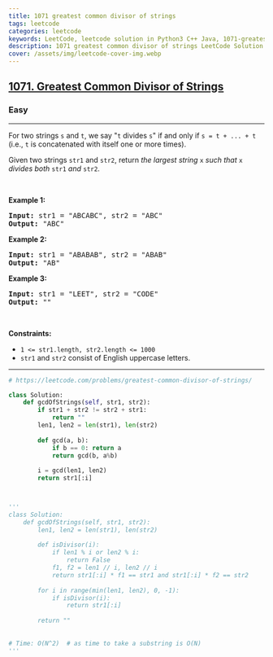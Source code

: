 ```yaml
---
title: 1071 greatest common divisor of strings
tags: leetcode
categories: leetcode
keywords: LeetCode, leetcode solution in Python3 C++ Java, 1071-greatest-common-divisor-of-strings solution
description: 1071 greatest common divisor of strings LeetCode Solution Explained
cover: /assets/img/leetcode-cover-img.webp
---
```



<h2><a href="https://leetcode.com/problems/greatest-common-divisor-of-strings/">1071. Greatest Common Divisor of Strings</a></h2><h3>Easy</h3><hr><div><p>For two strings <code>s</code> and <code>t</code>, we say "<code>t</code> divides <code>s</code>" if and only if <code>s = t + ... + t</code> (i.e., <code>t</code> is concatenated with itself one or more times).</p>

<p>Given two strings <code>str1</code> and <code>str2</code>, return <em>the largest string </em><code>x</code><em> such that </em><code>x</code><em> divides both </em><code>str1</code><em> and </em><code>str2</code>.</p>

<p>&nbsp;</p>
<p><strong class="example">Example 1:</strong></p>

<pre><strong>Input:</strong> str1 = "ABCABC", str2 = "ABC"
<strong>Output:</strong> "ABC"
</pre>

<p><strong class="example">Example 2:</strong></p>

<pre><strong>Input:</strong> str1 = "ABABAB", str2 = "ABAB"
<strong>Output:</strong> "AB"
</pre>

<p><strong class="example">Example 3:</strong></p>

<pre><strong>Input:</strong> str1 = "LEET", str2 = "CODE"
<strong>Output:</strong> ""
</pre>

<p>&nbsp;</p>
<p><strong>Constraints:</strong></p>

<ul>
	<li><code>1 &lt;= str1.length, str2.length &lt;= 1000</code></li>
	<li><code>str1</code> and <code>str2</code> consist of English uppercase letters.</li>
</ul>
</div>

---




```python
# https://leetcode.com/problems/greatest-common-divisor-of-strings/

class Solution:
    def gcdOfStrings(self, str1, str2):
        if str1 + str2 != str2 + str1: 
            return ""
        len1, len2 = len(str1), len(str2)
        
        def gcd(a, b):
            if b == 0: return a
            return gcd(b, a%b)
        
        i = gcd(len1, len2)
        return str1[:i]



'''
class Solution:
    def gcdOfStrings(self, str1, str2):
        len1, len2 = len(str1), len(str2)
        
        def isDivisor(i):
            if len1 % i or len2 % i:
                return False
            f1, f2 = len1 // i, len2 // i
            return str1[:i] * f1 == str1 and str1[:i] * f2 == str2
        
        for i in range(min(len1, len2), 0, -1):
            if isDivisor(i):
                return str1[:i]
        
        return ""
    
    
# Time: O(N^2)  # as time to take a substring is O(N)
'''
```
